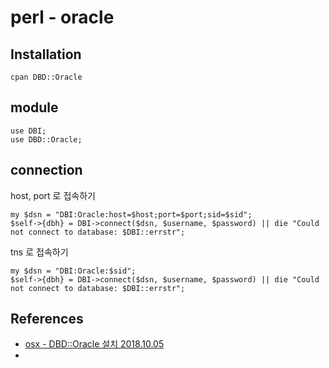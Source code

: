# perl - oracle

## Installation
```
cpan DBD::Oracle
```

## module
```
use DBI;
use DBD::Oracle;
```

## connection
host, port 로 접속하기
```
my $dsn = "DBI:Oracle:host=$host;port=$port;sid=$sid";
$self->{dbh} = DBI->connect($dsn, $username, $password) || die "Could not connect to database: $DBI::errstr";
```

tns 로 접속하기
```
my $dsn = "DBI:Oracle:$sid";
$self->{dbh} = DBI->connect($dsn, $username, $password) || die "Could not connect to database: $DBI::errstr";
```

## References
* [osx - DBD::Oracle 설치 2018.10.05](https://junho85.pe.kr/1102)
* [](https://en.wikibooks.org/wiki/Perl_Programming/DBI_-_Perl_database_interface)